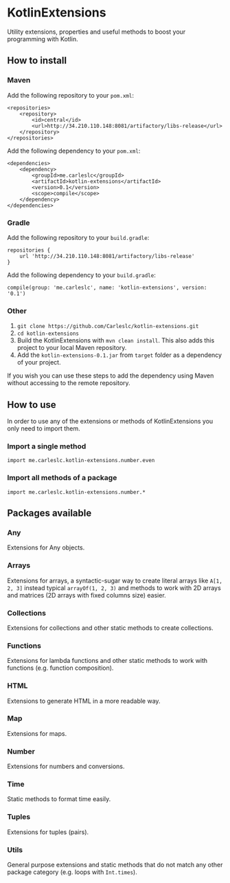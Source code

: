 # KotlinExtensions
Utility extensions, properties and useful methods to boost your programming with Kotlin.

## How to install

### Maven
Add the following repository to your `pom.xml`:
```
<repositories>
    <repository>
        <id>central</id>
        <url>http://34.210.110.148:8081/artifactory/libs-release</url>
    </repository>
</repositories>
```

Add the following dependency to your `pom.xml`:
```
<dependencies>
    <dependency>
        <groupId>me.carleslc</groupId>
        <artifactId>kotlin-extensions</artifactId>
        <version>0.1</version>
        <scope>compile</scope>
    </dependency>
</dependencies>
```

### Gradle

Add the following repository to your `build.gradle`:

```
repositories {
    url 'http://34.210.110.148:8081/artifactory/libs-release'
}
```

Add the following dependency to your `build.gradle`:
```
compile(group: 'me.carleslc', name: 'kotlin-extensions', version: '0.1')
```

### Other

1. `git clone https://github.com/Carleslc/kotlin-extensions.git`
2. `cd kotlin-extensions`
3. Build the KotlinExtensions with `mvn clean install`. This also adds this project to your local Maven repository.
4. Add the `kotlin-extensions-0.1.jar` from `target` folder as a dependency of your project.

If you wish you can use these steps to add the dependency using Maven without accessing to the remote repository.

## How to use

In order to use any of the extensions or methods of KotlinExtensions you only need to import them.

### Import a single method
`import me.carleslc.kotlin-extensions.number.even`

### Import all methods of a package
`import me.carleslc.kotlin-extensions.number.*`

## Packages available

### Any
Extensions for Any objects.

### Arrays
Extensions for arrays, a syntactic-sugar way to create literal arrays like `A[1, 2, 3]` instead typical `arrayOf(1, 2, 3)`
and methods to work with 2D arrays and matrices (2D arrays with fixed columns size) easier.

### Collections
Extensions for collections and other static methods to create collections.

### Functions
Extensions for lambda functions and other static methods to work with functions (e.g. function composition).

### HTML
Extensions to generate HTML in a more readable way.

### Map
Extensions for maps.

### Number
Extensions for numbers and conversions.

### Time
Static methods to format time easily.

### Tuples
Extensions for tuples (pairs).

### Utils
General purpose extensions and static methods that do not match any other package category (e.g. loops with `Int.times`).
